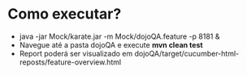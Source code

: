 <h1>Como executar?</h1>
<ul>
<li>java -jar Mock/karate.jar -m Mock/dojoQA.feature -p 8181 &</li>
<li>Navegue até a pasta dojoQA e execute <strong>mvn clean test</strong></li>
<li>Report poderá ser visualizado em dojoQA/target/cucumber-html-reposts/feature-overview.html</li>
</ul>
